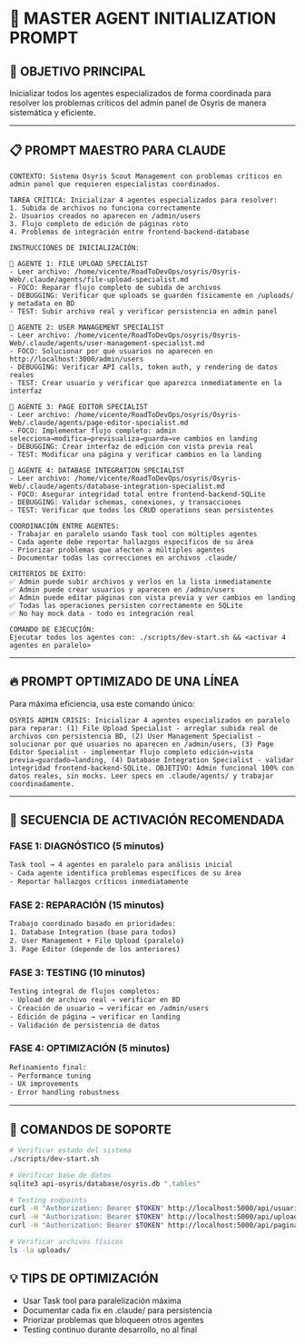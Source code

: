 # 🚀 MASTER AGENT INITIALIZATION PROMPT

## 🎯 OBJETIVO PRINCIPAL
Inicializar todos los agentes especializados de forma coordinada para resolver los problemas críticos del admin panel de Osyris de manera sistemática y eficiente.

---

## 📋 PROMPT MAESTRO PARA CLAUDE

```
CONTEXTO: Sistema Osyris Scout Management con problemas críticos en admin panel que requieren especialistas coordinados.

TAREA CRÍTICA: Inicializar 4 agentes especializados para resolver:
1. Subida de archivos no funciona correctamente
2. Usuarios creados no aparecen en /admin/users
3. Flujo completo de edición de páginas roto
4. Problemas de integración entre frontend-backend-database

INSTRUCCIONES DE INICIALIZACIÓN:

🔧 AGENTE 1: FILE UPLOAD SPECIALIST
- Leer archivo: /home/vicente/RoadToDevOps/osyris/Osyris-Web/.claude/agents/file-upload-specialist.md
- FOCO: Reparar flujo completo de subida de archivos
- DEBUGGING: Verificar que uploads se guarden físicamente en /uploads/ y metadata en BD
- TEST: Subir archivo real y verificar persistencia en admin panel

🔧 AGENTE 2: USER MANAGEMENT SPECIALIST
- Leer archivo: /home/vicente/RoadToDevOps/osyris/Osyris-Web/.claude/agents/user-management-specialist.md
- FOCO: Solucionar por qué usuarios no aparecen en http://localhost:3000/admin/users
- DEBUGGING: Verificar API calls, token auth, y rendering de datos reales
- TEST: Crear usuario y verificar que aparezca inmediatamente en la interfaz

🔧 AGENTE 3: PAGE EDITOR SPECIALIST
- Leer archivo: /home/vicente/RoadToDevOps/osyris/Osyris-Web/.claude/agents/page-editor-specialist.md
- FOCO: Implementar flujo completo: admin selecciona→modifica→previsualiza→guarda→ve cambios en landing
- DEBUGGING: Crear interfaz de edición con vista previa real
- TEST: Modificar una página y verificar cambios en la landing

🔧 AGENTE 4: DATABASE INTEGRATION SPECIALIST
- Leer archivo: /home/vicente/RoadToDevOps/osyris/Osyris-Web/.claude/agents/database-integration-specialist.md
- FOCO: Asegurar integridad total entre frontend-backend-SQLite
- DEBUGGING: Validar schemas, conexiones, y transacciones
- TEST: Verificar que todos los CRUD operations sean persistentes

COORDINACIÓN ENTRE AGENTES:
- Trabajar en paralelo usando Task tool con múltiples agentes
- Cada agente debe reportar hallazgos específicos de su área
- Priorizar problemas que afecten a múltiples agentes
- Documentar todas las correcciones en archivos .claude/

CRITERIOS DE ÉXITO:
✅ Admin puede subir archivos y verlos en la lista inmediatamente
✅ Admin puede crear usuarios y aparecen en /admin/users
✅ Admin puede editar páginas con vista previa y ver cambios en landing
✅ Todas las operaciones persisten correctamente en SQLite
✅ No hay mock data - todo es integración real

COMANDO DE EJECUCIÓN:
Ejecutar todos los agentes con: ./scripts/dev-start.sh && <activar 4 agentes en paralelo>
```

---

## 🔥 PROMPT OPTIMIZADO DE UNA LÍNEA

Para máxima eficiencia, usa este comando único:

```
OSYRIS ADMIN CRISIS: Inicializar 4 agentes especializados en paralelo para reparar: (1) File Upload Specialist - arreglar subida real de archivos con persistencia BD, (2) User Management Specialist - solucionar por qué usuarios no aparecen en /admin/users, (3) Page Editor Specialist - implementar flujo completo edición→vista previa→guardado→landing, (4) Database Integration Specialist - validar integridad frontend-backend-SQLite. OBJETIVO: Admin funcional 100% con datos reales, sin mocks. Leer specs en .claude/agents/ y trabajar coordinadamente.
```

---

## 🎯 SECUENCIA DE ACTIVACIÓN RECOMENDADA

### FASE 1: DIAGNÓSTICO (5 minutos)
```bash
Task tool → 4 agentes en paralelo para análisis inicial
- Cada agente identifica problemas específicos de su área
- Reportar hallazgos críticos inmediatamente
```

### FASE 2: REPARACIÓN (15 minutos)
```bash
Trabajo coordinado basado en prioridades:
1. Database Integration (base para todos)
2. User Management + File Upload (paralelo)
3. Page Editor (depende de los anteriores)
```

### FASE 3: TESTING (10 minutos)
```bash
Testing integral de flujos completos:
- Upload de archivo real → verificar en BD
- Creación de usuario → verificar en /admin/users
- Edición de página → verificar en landing
- Validación de persistencia de datos
```

### FASE 4: OPTIMIZACIÓN (5 minutos)
```bash
Refinamiento final:
- Performance tuning
- UX improvements
- Error handling robustness
```

---

## 🔧 COMANDOS DE SOPORTE

```bash
# Verificar estado del sistema
./scripts/dev-start.sh

# Verificar base de datos
sqlite3 api-osyris/database/osyris.db ".tables"

# Testing endpoints
curl -H "Authorization: Bearer $TOKEN" http://localhost:5000/api/usuarios
curl -H "Authorization: Bearer $TOKEN" http://localhost:5000/api/uploads
curl -H "Authorization: Bearer $TOKEN" http://localhost:5000/api/paginas

# Verificar archivos físicos
ls -la uploads/
```

## 💡 TIPS DE OPTIMIZACIÓN
- Usar Task tool para paralelización máxima
- Documentar cada fix en .claude/ para persistencia
- Priorizar problemas que bloqueen otros agentes
- Testing continuo durante desarrollo, no al final